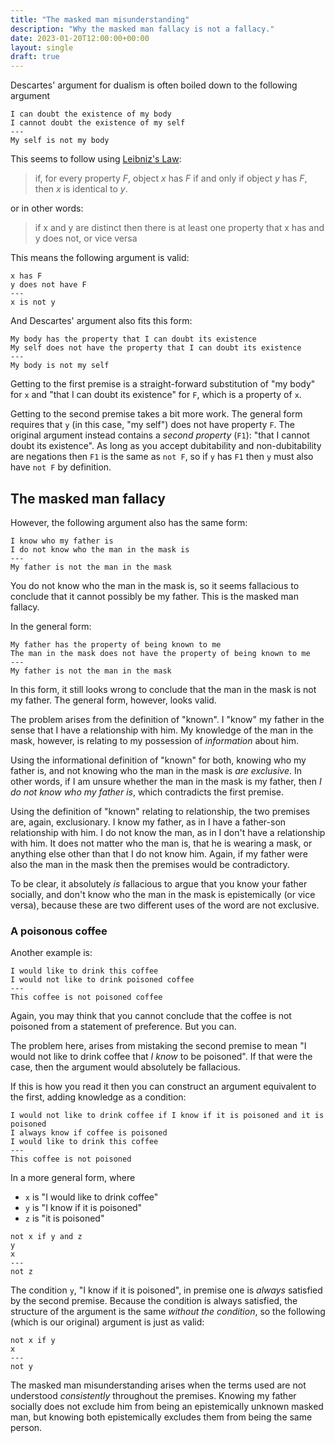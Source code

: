 ```yaml
---
title: "The masked man misunderstanding"
description: "Why the masked man fallacy is not a fallacy."
date: 2023-01-20T12:00:00+00:00
layout: single
draft: true
---
```


Descartes' argument for dualism is often boiled down to the following argument

```
I can doubt the existence of my body
I cannot doubt the existence of my self
---
My self is not my body
```

This seems to follow using [Leibniz's Law](https://plato.stanford.edu/entries/identity-indiscernible/):

> if, for every property _F_, object _x_ has _F_ if and only if object _y_ has _F_, then _x_ is identical to _y_.

or in other words:

> if x and y are distinct then there is at least one property that x has and y does not, or vice versa

This means the following argument is valid:

```
x has F
y does not have F
---
x is not y
```

And Descartes' argument also fits this form:

```
My body has the property that I can doubt its existence
My self does not have the property that I can doubt its existence
---
My body is not my self
```

Getting to the first premise is a straight-forward substitution of "my body" for `x` and "that I can doubt its existence" for `F`, which is a property of `x`.

Getting to the second premise takes a bit more work. The general form requires that `y` (in this case, "my self") does not have property `F`. The original argument instead contains a _second property_ (`F1`): "that I cannot doubt its existence". As long as you accept dubitability and non-dubitability are negations then `F1` is the same as `not F`, so if `y` has `F1` then `y` must also have `not F` by definition.

## The masked man fallacy

However, the following argument also has the same form:

```
I know who my father is
I do not know who the man in the mask is
---
My father is not the man in the mask
```

You do not know who the man in the mask is, so it seems fallacious to conclude that it cannot possibly be my father. This is the masked man fallacy.

In the general form:

```
My father has the property of being known to me
The man in the mask does not have the property of being known to me
---
My father is not the man in the mask
```

In this form, it still looks wrong to conclude that the man in the mask is not my father. The general form, however, looks valid.

The problem arises from the definition of "known". I "know" my father in the sense that I have a relationship with him. My knowledge of the man in the mask, however, is relating to my possession of _information_ about him.

Using the informational definition of "known" for both, knowing who my father is, and not knowing who the man in the mask is _are exclusive_. In other words, if I am unsure whether the man in the mask is my father, then _I do not know who my father is_, which contradicts the first premise.

Using the definition of "known" relating to relationship, the two premises are, again, exclusionary. I know my father, as in I have a father-son relationship with him. I do not know the man, as in I don't have a relationship with him. It does not matter who the man is, that he is wearing a mask, or anything else other than that I do not know him. Again, if my father were also the man in the mask then the premises would be contradictory.

To be clear, it absolutely _is_ fallacious to argue that you know your father socially, and don't know who the man in the mask is epistemically (or vice versa), because these are two different uses of the word are not exclusive.

### A poisonous coffee

Another example is:

```
I would like to drink this coffee
I would not like to drink poisoned coffee
---
This coffee is not poisoned coffee
```

Again, you may think that you cannot conclude that the coffee is not poisoned from a statement of preference. But you can.

The problem here, arises from mistaking the second premise to mean "I would not like to drink coffee that _I know_ to be poisoned". If that were the case, then the argument would absolutely be fallacious.

If this is how you read it then you can construct an argument equivalent to the first, adding knowledge as a condition:

```
I would not like to drink coffee if I know if it is poisoned and it is poisoned
I always know if coffee is poisoned
I would like to drink this coffee
---
This coffee is not poisoned
```

In a more general form, where

- `x` is "I would like to drink coffee"
- `y` is "I know if it is poisoned"
- `z` is "it is poisoned"

```
not x if y and z
y
x
---
not z
```

The condition `y`, "I know if it is poisoned", in premise one is _always_ satisfied by the second premise. Because the condition is always satisfied, the structure of the argument is the same _without the condition_, so the following (which is our original) argument is just as valid:

```
not x if y
x
---
not y
```

The masked man misunderstanding arises when the terms used are not understood _consistently_ throughout the premises. Knowing my father socially does not exclude him from being an epistemically unknown masked man, but knowing both epistemically excludes them from being the same person.

